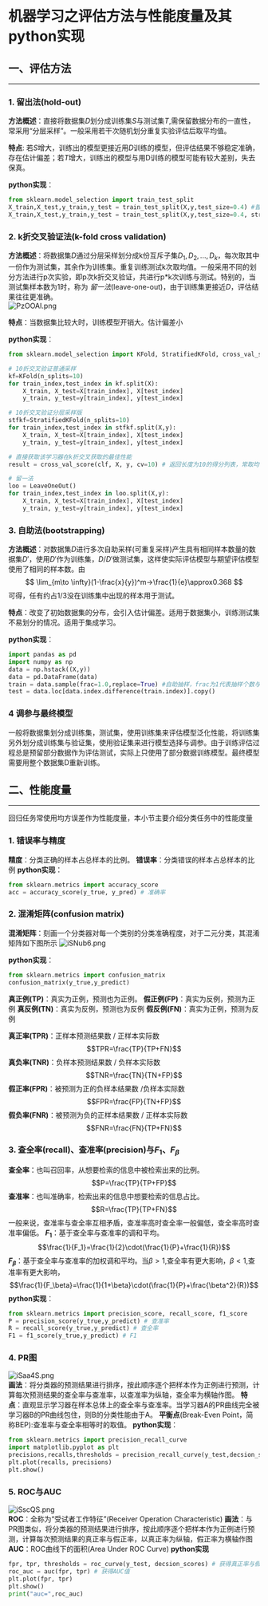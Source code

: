 # 机器学习之评估方法与性能度量及其python实现
## 一、评估方法
---
### 1. 留出法(hold-out)
**方法概述**：直接将数据集$D$划分成训练集$S$与测试集$T$,需保留数据分布的一直性，常采用“分层采样”。一般采用若干次随机划分重复实验评估后取平均值。  

**特点**: 若$S$增大，训练出的模型更接近用$D$训练的模型，但评估结果不够稳定准确，存在估计偏差；若$T$增大，训练出的模型与用D训练的模型可能有较大差别，失去保真。

**python实现**：
```python
from sklearn.model_selection import train_test_split
X_train,X_test,y_train,y_test = train_test_split(X,y,test_size=0.4) #普通采样
X_train,X_test,y_train,y_test = train_test_split(X,y,test_size=0.4, stratify=y) #分层采样
```

### 2. k折交叉验证法(k-fold cross validation)
**方法概述**：将数据集$D$通过分层采样划分成k份互斥子集$D_1,D_2,...,D_k$，每次取其中一份作为测试集，其余作为训练集。重复训练测试k次取均值。一般采用不同的划分方法进行p次实验，即p次k折交叉验证，共进行p*k次训练与测试。特别的，当测试集样本数为1时，称为 *留一法*(leave-one-out)，由于训练集更接近$D$，评估结果往往更准确。  
![PzOOAI.png](https://s1.ax1x.com/2018/09/03/PzOOAI.png)

**特点**：当数据集比较大时，训练模型开销大。估计偏差小

**python实现**：
```python
from sklearn.model_selection import KFold, StratifiedKFold, cross_val_score, LeaveOneOut

# 10折交叉验证普通采样
kf=KFold(n_splits=10) 
for train_index,test_index in kf.split(X):
    X_train, X_test=X[train_index], X[test_index]
    y_train, y_test=y[train_index], y[test_index]

# 10折交叉验证分层采样版
stfkf=StratifiedKFold(n_splits=10) 
for train_index,test_index in stfkf.split(X,y):
    X_train, X_test=X[train_index], X[test_index]
    y_train, y_test=y[train_index], y[test_index]

# 直接获取该学习器在k折交叉获取的最佳性能
result = cross_val_score(clf, X, y, cv=10) # 返回长度为10的得分列表，常取均值作为最终得分

# 留一法
loo = LeaveOneOut()
for train_index,test_index in loo.split(X,y):
    X_train, X_test=X[train_index], X[test_index]
    y_train, y_test=y[train_index], y[test_index]
```
### 3. 自助法(bootstrapping)
**方法概述**：对数据集$D$进行多次自助采样(可重复采样)产生具有相同样本数量的数据集$D'$，使用$D'$作为训练集，$D/D'$做测试集，这样使实际评估模型与期望评估模型使用了相同的样本数。由
$$ \lim_{m\to \infty}(1-\frac{x}{y})^m→\frac{1}{e}\approx0.368 $$
可得，任有约占1/3没在训练集中出现的样本用于测试。  

**特点**：改变了初始数据集的分布，会引入估计偏差。适用于数据集小，训练测试集不易划分的情况。适用于集成学习。 

**python实现**：
```python
import pandas as pd
import numpy as np
data = np.hstack((X,y))
data = pd.DataFrame(data)
train = data.sample(frac=1.0,replace=True) #自助抽样，frac为1代表抽样个数与样本个数相等
test = data.loc[data.index.difference(train.index)].copy()
```

### 4 调参与最终模型
一般将数据集划分成训练集，测试集，使用训练集来评估模型泛化性能，将训练集另外划分成训练集与验证集，使用验证集来进行模型选择与调参。由于训练评估过程总是预留部分数据作为评估测试，实际上只使用了部分数据训练模型。最终模型需要用整个数据集D重新训练。

## 二、性能度量  
---
回归任务常使用均方误差作为性能度量，本小节主要介绍分类任务中的性能度量  

### 1. 错误率与精度
**精度**：分类正确的样本占总样本的比例。
**错误率**：分类错误的样本占总样本的比例
**python实现**：
```python
from sklearn.metrics import accuracy_score
acc = accuracy_score(y_true, y_pred) # 准确率
```

### 2. 混淆矩阵(confusion matrix)
**混淆矩阵**：刻画一个分类器对每一个类别的分类准确程度，对于二元分类，其混淆矩阵如下图所示
![iSNub6.png](https://s1.ax1x.com/2018/09/04/iSNub6.png)

**python实现**：
```python
from sklearn.metrics import confusion_matrix
confusion_matrix(y_true,y_predict)
```
**真正例(TP)**：真实为正例，预测也为正例。
**假正例(FP)**：真实为反例，预测为正例
**真反例(TN)**：真实为反例，预测也为反例
**假反例(FN)**：真实为正例，预测为反例  

**真正率(TPR)**：正样本预测结果数 / 正样本实际数
$$TPR=\frac{TP}{TP+FN}$$
**真负率(TNR)**：负样本预测结果数 / 负样本实际数
$$TNR=\frac{TN}{TN+FP}$$
**假正率(FPR)**：被预测为正的负样本结果数 /负样本实际数
$$FPR=\frac{FP}{TN+FP}$$
**假负率(FNR)**：被预测为负的正样本结果数 / 正样本实际数
$$FNR=\frac{FN}{TP+FN}$$

### 3. 查全率(recall)、查准率(precision)与$F_1$、$F_\beta$
**查全率**：也叫召回率，从想要检索的信息中被检索出来的比例。
$$P=\frac{TP}{TP+FP}$$
**查准率**：也叫准确率，检索出来的信息中想要检索的信息占比。
$$R=\frac{TP}{TP+FN}$$
一般来说，查准率与查全率互相矛盾，查准率高时查全率一般偏低，查全率高时查准率偏低。
**$F_1$**：基于查全率与查准率的调和平均。
$$\frac{1}{F_1}=\frac{1}{2}\cdot(\frac{1}{P}+\frac{1}{R})$$
**$F_\beta$**：基于查全率与查准率的加权调和平均。当$\beta>1$,查全率有更大影响，$\beta<1$,查准率有更大影响，
$$\frac{1}{F_\beta}=\frac{1}{1+\beta}\cdot(\frac{1}{P}+\frac{\beta^2}{R})$$
**python实现**：
```python
from sklearn.metrics import precision_score, recall_score, f1_score
P = precision_score(y_true,y_predict) # 查准率
R = recall_score(y_true,y_predict) # 查全率
F1 = f1_score(y_true,y_predict) # F1
```

### 4. PR图
![iSaa4S.png](https://s1.ax1x.com/2018/09/04/iSaa4S.png)  
**画法**：将分类器的预测结果进行排序，按此顺序逐个把样本作为正例进行预测，计算每次预测结果的查全率与查准率，以查准率为纵轴，查全率为横轴作图。
**特点**：直观显示学习器在样本总体上的查全率与查准率。当学习器A的PR曲线完全被学习器B的PR曲线包住，则B的分类性能由于A。
**平衡点**(Break-Even Point，简称BEP):查准率与查全率相等时的取值。
**python实现**：
```python
from sklearn.metrics import precision_recall_curve
import matplotlib.pyplot as plt
precisions,recalls,thresholds = precision_recall_curve(y_test,decsion_scores) #获得P，R值
plt.plot(recalls, precisions)
plt.show()
```

### 5. ROC与AUC
![iSscQS.png](https://s1.ax1x.com/2018/09/04/iSscQS.png)  
**ROC**：全称为“受试者工作特征”(Receiver Operation Characteristic)
**画法**：与PR图类似，将分类器的预测结果进行排序，按此顺序逐个把样本作为正例进行预测，计算每次预测结果的真正率与假正率，以真正率为纵轴，假正率为横轴作图
**AUC**：ROC曲线下的面积(Area Under ROC Curve)
**python实现**
```python
fpr, tpr, thresholds = roc_curve(y_test, decsion_scores) # 获得真正率与假正率
roc_auc = auc(fpr, tpr) # 获得AUC值
plt.plot(fpr, tpr)
plt.show()
print("auc=",roc_auc)
```